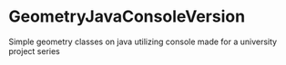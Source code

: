 # GeometryJavaConsoleVersion
Simple geometry classes on java utilizing console made for a university project series
